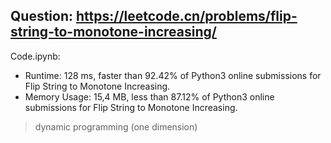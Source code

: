 ## Question: https://leetcode.cn/problems/flip-string-to-monotone-increasing/

Code.ipynb:
* Runtime: 128 ms, faster than 92.42% of Python3 online submissions for Flip String to Monotone Increasing.
* Memory Usage: 15,4 MB, less than 87.12% of Python3 online submissions for Flip String to Monotone Increasing.
> dynamic programming (one dimension)
